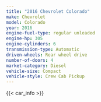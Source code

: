 ```yaml
---
title: "2016 Chevrolet Colorado"
make: Chevrolet
model: Colorado
year: 2016
engine-fuel-type: regular unleaded
engine-hp: 305
engine-cylinders: 6
transmission-type: Automatic
driven-wheels: Rear wheel drive
number-of-doors: 4
market-category: Diesel
vehicle-size: Compact
vehicle-style: Crew Cab Pickup
---
```


{{< car_info >}}
